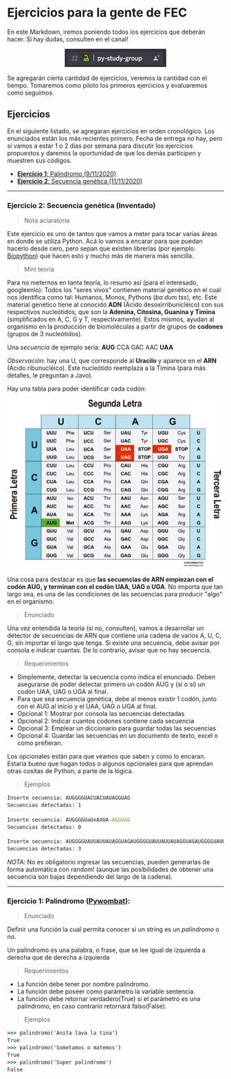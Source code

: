 # Ejercicios para la gente de FEC
En este Markdown, iremos poniendo todos los ejercicios que deberán hacer. Si hay dudas, consulten en el canal!

<p align="center">
  <a href="https://discord.gg/frontendcafe" target="_blank">
	<img alt="FrontendCafe" src=".\imgs\channel-discord.jpg">
  </a>
</p>

Se agregarán cierta cantidad de ejercicios, veremos la cantidad con el tiempo. Tomaremos como piloto los primeros ejercicios y evaluaremos como seguimos.

## Ejercicios
En el siguiente listado, se agregaran ejercicios en orden cronológico. Los enunciados están los más recientes primero. Fecha de entrega no hay, pero si vamos a estar 1 o 2 días por semana para discutir los ejercicios propuestos y daremos la oportunidad de que los demás participen y muestren sus códigos.
- [**Ejercicio 1**: Palindromo (9/11/2020)](https://github.com/JaviCeRodriguez/py-study-group/blob/main/ejercicios.md#ejercicio-1-palindromo-pywombat)
- [**Ejercicio 2**: Secuencia genética (11/11/2020)](https://github.com/JaviCeRodriguez/py-study-group/blob/main/ejercicios.md#ejercicio-2-secuencia-gen%C3%A9tica-inventado)

---
### Ejercicio 2: Secuencia genética (Inventado)
> Nota aclaratoria

Este ejercicio es uno de tantos que vamos a meter para tocar varias áreas en donde se utiliza Python. Acá lo vamos a encarar para que puedan hacerlo desde cero, pero sepan que existen librerías (por ejemplo: [Biopython](https://biopython.org/)) que hacen esto y mucho más de manera más sencilla.

> Mini teoría

Para no meternos en tanta teoría, lo resumo así (para el interesado, googleenlo): Todos los "seres vivos" contienen material genético en el cual nos identifica como tal: Humanos, Monos, Pythons (*ba dum tss*), etc. Este material genético tiene al conocido **ADN** (Ácido desoxirribunicléico) con sus respectivos nucleótidos, que son la **Adenina, Citosina, Guanina y Timina** (simplificados en A, C, G y T, respectivamente). Estos mismos, ayudan al organismo en la producción de biomoléculas a partir de grupos de **codones** (grupos de 3 nucleótidos).

Una *secuencia* de ejemplo sería:
**AUG** CCA GAC AAC **UAA**

*Observación*: hay una U, que corresponde al **Uracilo** y aparece en el **ARN** (Ácido ribunucléico). Este nucleótido reemplaza a la Timina (para más detalles, le preguntan a Javo).

Hay una tabla para poder identificar cada codón:
<p align="center">
  <a href="https://discord.gg/frontendcafe" target="_blank">
	<img alt="FrontendCafe" src=".\imgs\codigo-genetico.jpg" style="width: 500px">
  </a>
</p>

Una cosa para destacar es que **las secuencias de ARN empiezan con el codón AUG, y terminan con el codón UAA, UAG o UGA**. No importa que tan largo sea, es una de las condiciones de las secuencias para producir "algo" en el organismo.

> Enunciado

Una vez entendida la teoría (si no, consulten), vamos a desarrollar un detector de secuencias de ARN que contiene una cadena de varios A, U, C, G, sin importar el largo que tenga. Si existe una secuencia, debe avisar por consola e indicar cuantas. De lo contrario, avisar que no hay secuencia.

> Requerimientos

- Simplemente, detectar la secuencia como indica el enunciado. Deben asegurarse de poder detectar primero un codón AUG y (si o sí) un codón UAA, UAG o UGA al final.
- Para que sea secuencia genética, debe al menos existir 1 codón, junto con el AUG al inicio y el UAA, UAG o UGA al final.
- Opcional 1: Mostrar por consola las secuencias detectadas
- Opcional 2: Indicar cuantos codones contiene cada secuencia
- Opcional 3: Emplear un diccionario para guardar todas las secuencias
- Opcional 4: Guardar las secuencias en un documento de texto, excel o como prefieran.

Los opcionales están para que veamos que saben y como lo encaran. Estaría bueno que hagan todos o algunos opcionales para que aprendan otras cositas de Python, a parte de la lógica.

> Ejemplos
```cmd
Inserte secuencia: AUGGGGUACUACUAUAGGUAG
Secuencias detectadas: 1

Inserte secuencia: AUGGGGUaUxAXUA-AGGUaG
Secuencias detectadas: 0

Inserte secuencia: AUGGGGUAUUAUUAUAGGUAGAUGGGGUAUUAUUAUAGGUAGAUGGGGUAUUAUUAUAGGUAG
Secuencias detectadas: 3
```
*NOTA*: No es obligatorio ingresar las secuencias, pueden generarlas de forma automática con random! (aunque las posibilidades de obtener una secuencia son bajas dependiendo del largo de la cadena).

---
### Ejercicio 1: Palindromo ([Pywombat](https://pywombat.com/)):
> Enunciado

Definir una función la cual permita conocer si un string es un *palíndromo* o no.

Un palíndromo es una palabra, o frase, que se lee igual de izquierda a derecha que de derecha a izquierda
> Requerimientos

- La función debe tener por nombre palíndromo.
- La función debe poseer como parámetro la variable sentencia.
- La función debe retornar verdadero(True) si el parámetro es una palíndromo, en caso contrario retornará falso(False).
> Ejemplos

```cmd
>>> palindromo('Anita lava la tina')
True
>>> palindromo('Sometamos o matemos')
True
>>> palindromo('Super palindromo')
False
```
